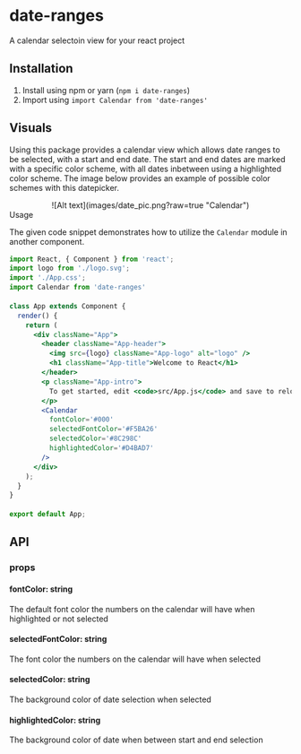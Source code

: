 # date-ranges
A calendar selectoin view for your react project

## Installation
1. Install using npm or yarn (`npm i date-ranges`)
2. Import using `import Calendar from 'date-ranges'`

## Visuals
Using this package provides a calendar view which allows date ranges to be selected, with a start and end date. The start and end dates are marked with a specific color scheme, with all dates inbetween using a highlighted color scheme. The image below provides an example of possible color schemes with this datepicker.
<div align='center'>
  ![Alt text](images/date_pic.png?raw=true "Calendar")
</div

## Usage
The given code snippet demonstrates how to utilize the `Calendar` module in another component.

```jsx
import React, { Component } from 'react';
import logo from './logo.svg';
import './App.css';
import Calendar from 'date-ranges'

class App extends Component {
  render() {
    return (
      <div className="App">
        <header className="App-header">
          <img src={logo} className="App-logo" alt="logo" />
          <h1 className="App-title">Welcome to React</h1>
        </header>
        <p className="App-intro">
          To get started, edit <code>src/App.js</code> and save to reload.
        </p>
        <Calendar
          fontColor='#000'
          selectedFontColor='#F5BA26'
          selectedColor='#8C298C'
          highlightedColor='#D4BAD7'
        />
      </div>
    );
  }
}

export default App;
```

## API

### props
#### fontColor: string
The default font color the numbers on the calendar will have when highlighted or not selected

#### selectedFontColor: string
The font color the numbers on the calendar will have when selected

#### selectedColor: string
The background color of date selection when selected

#### highlightedColor: string
The background color of date when between start and end selection
